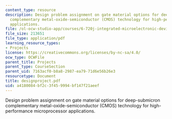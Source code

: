 ```yaml
---
content_type: resource
description: Design problem assignment on gate material options for deep-submicron
  complementary metal-oxide-semiconductor (CMOS) technology for high-performance microprocessor
  applications.
file: /ol-ocw-studio-app/courses/6-720j-integrated-microelectronic-devices-spring-2007/a4180084bf2c3f459994bf147f21aeef_designproject.pdf
file_size: 213651
file_type: application/pdf
learning_resource_types:
- Projects
license: https://creativecommons.org/licenses/by-nc-sa/4.0/
ocw_type: OCWFile
parent_title: Projects
parent_type: CourseSection
parent_uid: 7163acf0-b8a8-2987-ea79-71d6e56b26e3
resourcetype: Document
title: designproject.pdf
uid: a4180084-bf2c-3f45-9994-bf147f21aeef
---
```

Design problem assignment on gate material options for deep-submicron complementary metal-oxide-semiconductor (CMOS) technology for high-performance microprocessor applications.